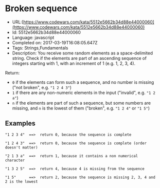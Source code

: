 # Broken sequence

 - URL:[https://www.codewars.com/kata/5512e5662b34d88e44000060](https://www.codewars.com/kata/5512e5662b34d88e44000060)
 - Id: 5512e5662b34d88e44000060
 - Language: javascript
 - Completed on: 2017-03-19T16:08:05.647Z
 - Tags: Strings,Fundamentals
 - Description:
You receive some random elements as a space-delimited string. Check if the elements are part of an ascending sequence of integers starting with 1, with an increment of 1 (e.g. 1, 2, 3, 4).

Return:

* `0` if the elements can form such a sequence, and no number is missing ("not broken", e.g. `"1 2 4 3"`)
* `1` if there are any non-numeric elements in the input ("invalid", e.g. `"1 2 a"`)
* `n` if the elements are part of such a sequence, but some numbers are missing, and `n` is the lowest of them ("broken", e.g. `"1 2 4"` or `"1 5"`)


## Examples
```
"1 2 3 4"  ==>  return 0, because the sequence is complete

"1 2 4 3"  ==>  return 0, because the sequence is complete (order doesn't matter)

"2 1 3 a"  ==>  return 1, because it contains a non numerical character

"1 3 2 5"  ==>  return 4, because 4 is missing from the sequence

"1 5"      ==>  return 2, because the sequence is missing 2, 3, 4 and 2 is the lowest

```
